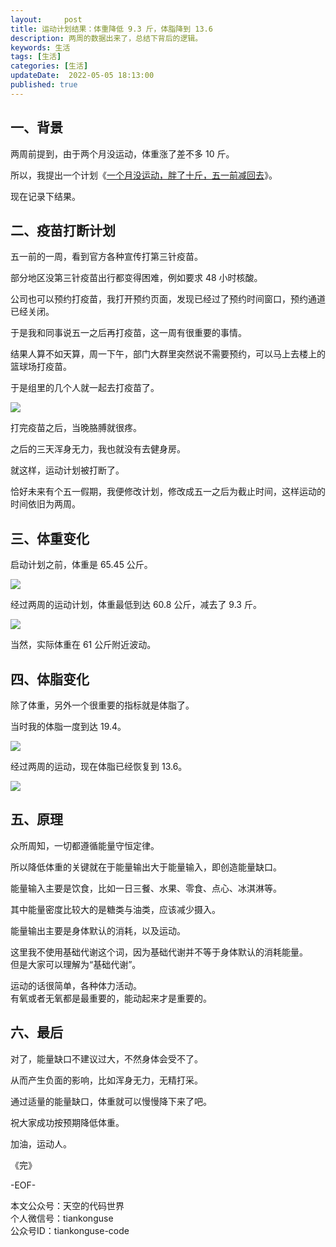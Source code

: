 ```yaml
---   
layout:     post  
title: 运动计划结果：体重降低 9.3 斤，体脂降到 13.6  
description: 两周的数据出来了，总结下背后的逻辑。 
keywords: 生活  
tags: [生活]    
categories: [生活]  
updateDate:  2022-05-05 18:13:00  
published: true  
---  
```



## 一、背景  


两周前提到，由于两个月没运动，体重涨了差不多 10 斤。  


所以，我提出一个计划《[一个月没运动，胖了十斤，五一前减回去](https://mp.weixin.qq.com/s/pnTa8XHHKGUE_T8nvK5VdQ)》。  


现在记录下结果。  


## 二、疫苗打断计划


五一前的一周，看到官方各种宣传打第三针疫苗。  


部分地区没第三针疫苗出行都变得困难，例如要求 48 小时核酸。  


公司也可以预约打疫苗，我打开预约页面，发现已经过了预约时间窗口，预约通道已经关闭。  


于是我和同事说五一之后再打疫苗，这一周有很重要的事情。  



结果人算不如天算，周一下午，部门大群里突然说不需要预约，可以马上去楼上的篮球场打疫苗。  


于是组里的几个人就一起去打疫苗了。  


![](https://res2022.tiankonguse.com/images/2022/05/05/001.png)  



打完疫苗之后，当晚胳膊就很疼。  


之后的三天浑身无力，我也就没有去健身房。  


就这样，运动计划被打断了。  


恰好未来有个五一假期，我便修改计划，修改成五一之后为截止时间，这样运动的时间依旧为两周。  


## 三、体重变化  


启动计划之前，体重是 65.45 公斤。  


![](https://res2022.tiankonguse.com/images/2022/05/05/002.png)  



经过两周的运动计划，体重最低到达 60.8 公斤，减去了 9.3 斤。  


![](https://res2022.tiankonguse.com/images/2022/05/05/003.png)  


当然，实际体重在 61 公斤附近波动。  


## 四、体脂变化  


除了体重，另外一个很重要的指标就是体脂了。  


当时我的体脂一度到达 19.4。  


![](https://res2022.tiankonguse.com/images/2022/05/05/004.png)  


经过两周的运动，现在体脂已经恢复到 13.6。    


![](https://res2022.tiankonguse.com/images/2022/05/05/005.png)  



## 五、原理  


众所周知，一切都遵循能量守恒定律。  


所以降低体重的关键就在于能量输出大于能量输入，即创造能量缺口。  



能量输入主要是饮食，比如一日三餐、水果、零食、点心、冰淇淋等。  


其中能量密度比较大的是糖类与油类，应该减少摄入。  



能量输出主要是身体默认的消耗，以及运动。  


这里我不使用基础代谢这个词，因为基础代谢并不等于身体默认的消耗能量。  
但是大家可以理解为“基础代谢”。  


运动的话很简单，各种体力活动。  
有氧或者无氧都是最重要的，能动起来才是重要的。  


## 六、最后  


对了，能量缺口不建议过大，不然身体会受不了。  


从而产生负面的影响，比如浑身无力，无精打采。  


通过适量的能量缺口，体重就可以慢慢降下来了吧。  


祝大家成功按预期降低体重。  



加油，运动人。  


《完》  


-EOF-  



本文公众号：天空的代码世界  
个人微信号：tiankonguse  
公众号ID：tiankonguse-code  
  

